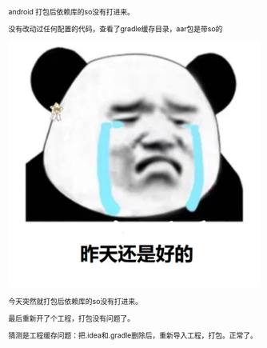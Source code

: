 android 打包后依赖库的so没有打进来。

没有改动过任何配置的代码，查看了gradle缓存目录，aar包是带so的


![](https://raw.githubusercontent.com/Yinbe/blog-db/main/db/images/1672217589256.svg)


今天突然就打包后依赖库的so没有打进来。

最后重新开了个工程，打包没有问题了。

猜测是工程缓存问题：把.idea和.gradle删除后，重新导入工程，打包。正常了。
